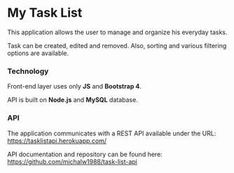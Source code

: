 # My Task List

This application allows the user to manage and organize his everyday tasks.

Task can be created, edited and removed. Also, sorting and various filtering options are available.

### Technology

Front-end layer uses only **JS** and **Bootstrap 4**.

API is built on **Node.js** and **MySQL** database.

### API

The application communicates with a REST API available under the URL: https://tasklistapi.herokuapp.com/

API documentation and repository can be found here: https://github.com/michalw1988/task-list-api